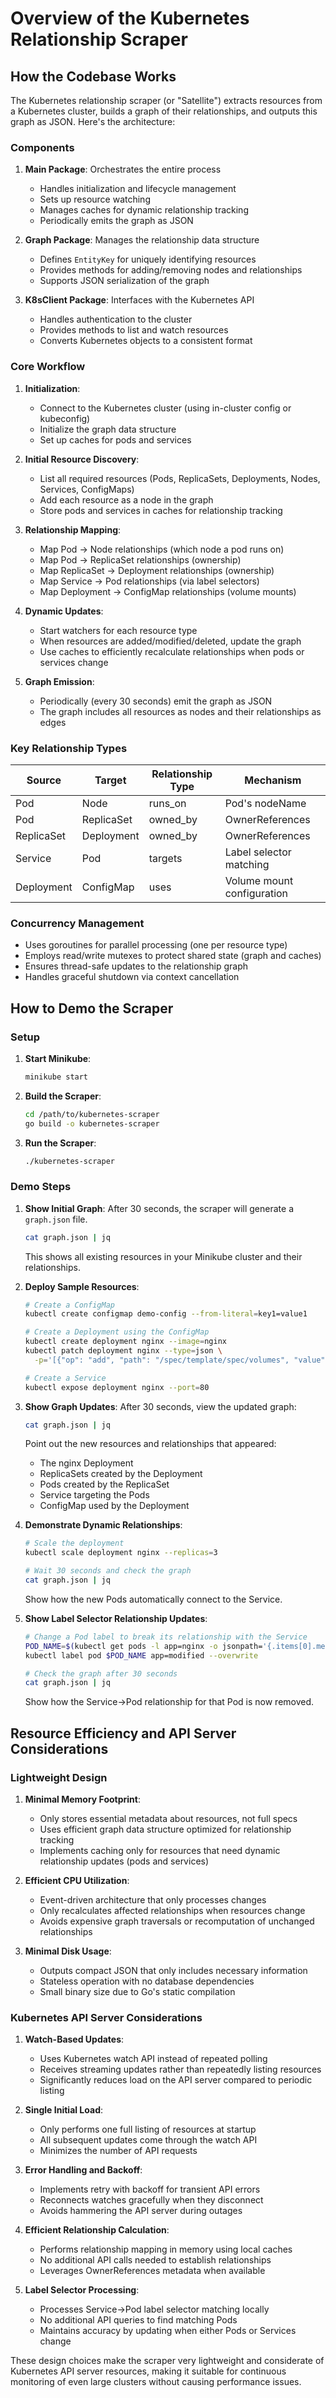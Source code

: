 # Overview of the Kubernetes Relationship Scraper

## How the Codebase Works

The Kubernetes relationship scraper (or "Satellite") extracts resources from a Kubernetes cluster, builds a graph of their relationships, and outputs this graph as JSON. Here's the architecture:

### Components

1. **Main Package**: Orchestrates the entire process

   - Handles initialization and lifecycle management
   - Sets up resource watching
   - Manages caches for dynamic relationship tracking
   - Periodically emits the graph as JSON

2. **Graph Package**: Manages the relationship data structure

   - Defines `EntityKey` for uniquely identifying resources
   - Provides methods for adding/removing nodes and relationships
   - Supports JSON serialization of the graph

3. **K8sClient Package**: Interfaces with the Kubernetes API
   - Handles authentication to the cluster
   - Provides methods to list and watch resources
   - Converts Kubernetes objects to a consistent format

### Core Workflow

1. **Initialization**:

   - Connect to the Kubernetes cluster (using in-cluster config or kubeconfig)
   - Initialize the graph data structure
   - Set up caches for pods and services

2. **Initial Resource Discovery**:

   - List all required resources (Pods, ReplicaSets, Deployments, Nodes, Services, ConfigMaps)
   - Add each resource as a node in the graph
   - Store pods and services in caches for relationship tracking

3. **Relationship Mapping**:

   - Map Pod → Node relationships (which node a pod runs on)
   - Map Pod → ReplicaSet relationships (ownership)
   - Map ReplicaSet → Deployment relationships (ownership)
   - Map Service → Pod relationships (via label selectors)
   - Map Deployment → ConfigMap relationships (volume mounts)

4. **Dynamic Updates**:

   - Start watchers for each resource type
   - When resources are added/modified/deleted, update the graph
   - Use caches to efficiently recalculate relationships when pods or services change

5. **Graph Emission**:
   - Periodically (every 30 seconds) emit the graph as JSON
   - The graph includes all resources as nodes and their relationships as edges

### Key Relationship Types

| Source     | Target     | Relationship Type | Mechanism                  |
| ---------- | ---------- | ----------------- | -------------------------- |
| Pod        | Node       | runs_on           | Pod's nodeName             |
| Pod        | ReplicaSet | owned_by          | OwnerReferences            |
| ReplicaSet | Deployment | owned_by          | OwnerReferences            |
| Service    | Pod        | targets           | Label selector matching    |
| Deployment | ConfigMap  | uses              | Volume mount configuration |

### Concurrency Management

- Uses goroutines for parallel processing (one per resource type)
- Employs read/write mutexes to protect shared state (graph and caches)
- Ensures thread-safe updates to the relationship graph
- Handles graceful shutdown via context cancellation

## How to Demo the Scraper

### Setup

1. **Start Minikube**:

   ```bash
   minikube start
   ```

2. **Build the Scraper**:

   ```bash
   cd /path/to/kubernetes-scraper
   go build -o kubernetes-scraper
   ```

3. **Run the Scraper**:
   ```bash
   ./kubernetes-scraper
   ```

### Demo Steps

1. **Show Initial Graph**:
   After 30 seconds, the scraper will generate a `graph.json` file.

   ```bash
   cat graph.json | jq
   ```

   This shows all existing resources in your Minikube cluster and their relationships.

2. **Deploy Sample Resources**:

   ```bash
   # Create a ConfigMap
   kubectl create configmap demo-config --from-literal=key1=value1

   # Create a Deployment using the ConfigMap
   kubectl create deployment nginx --image=nginx
   kubectl patch deployment nginx --type=json \
     -p='[{"op": "add", "path": "/spec/template/spec/volumes", "value": [{"name": "config-volume", "configMap": {"name": "demo-config"}}]}]'

   # Create a Service
   kubectl expose deployment nginx --port=80
   ```

3. **Show Graph Updates**:
   After 30 seconds, view the updated graph:

   ```bash
   cat graph.json | jq
   ```

   Point out the new resources and relationships that appeared:

   - The nginx Deployment
   - ReplicaSets created by the Deployment
   - Pods created by the ReplicaSet
   - Service targeting the Pods
   - ConfigMap used by the Deployment

4. **Demonstrate Dynamic Relationships**:

   ```bash
   # Scale the deployment
   kubectl scale deployment nginx --replicas=3

   # Wait 30 seconds and check the graph
   cat graph.json | jq
   ```

   Show how the new Pods automatically connect to the Service.

5. **Show Label Selector Relationship Updates**:

   ```bash
   # Change a Pod label to break its relationship with the Service
   POD_NAME=$(kubectl get pods -l app=nginx -o jsonpath='{.items[0].metadata.name}')
   kubectl label pod $POD_NAME app=modified --overwrite

   # Check the graph after 30 seconds
   cat graph.json | jq
   ```

   Show how the Service→Pod relationship for that Pod is now removed.

## Resource Efficiency and API Server Considerations

### Lightweight Design

1. **Minimal Memory Footprint**:

   - Only stores essential metadata about resources, not full specs
   - Uses efficient graph data structure optimized for relationship tracking
   - Implements caching only for resources that need dynamic relationship updates (pods and services)

2. **Efficient CPU Utilization**:

   - Event-driven architecture that only processes changes
   - Only recalculates affected relationships when resources change
   - Avoids expensive graph traversals or recomputation of unchanged relationships

3. **Minimal Disk Usage**:
   - Outputs compact JSON that only includes necessary information
   - Stateless operation with no database dependencies
   - Small binary size due to Go's static compilation

### Kubernetes API Server Considerations

1. **Watch-Based Updates**:

   - Uses Kubernetes watch API instead of repeated polling
   - Receives streaming updates rather than repeatedly listing resources
   - Significantly reduces load on the API server compared to periodic listing

2. **Single Initial Load**:

   - Only performs one full listing of resources at startup
   - All subsequent updates come through the watch API
   - Minimizes the number of API requests

3. **Error Handling and Backoff**:

   - Implements retry with backoff for transient API errors
   - Reconnects watches gracefully when they disconnect
   - Avoids hammering the API server during outages

4. **Efficient Relationship Calculation**:

   - Performs relationship mapping in memory using local caches
   - No additional API calls needed to establish relationships
   - Leverages OwnerReferences metadata when available

5. **Label Selector Processing**:
   - Processes Service→Pod label selector matching locally
   - No additional API queries to find matching Pods
   - Maintains accuracy by updating when either Pods or Services change

These design choices make the scraper very lightweight and considerate of Kubernetes API server resources, making it suitable for continuous monitoring of even large clusters without causing performance issues.
